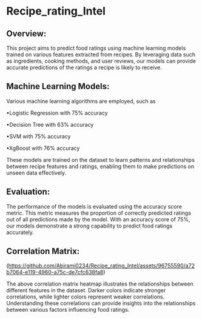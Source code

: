 # Recipe_rating_Intel
## Overview:
This project aims to predict food ratings using machine learning models trained on various features extracted from recipes. By leveraging data such as ingredients, cooking methods, and user reviews, our models can provide accurate predictions of the ratings a recipe is likely to receive.
## Machine Learning Models:
Various machine learning algorithms are employed, such as

•Logistic Regression with 75% accuracy 

•Decision Tree with 63% accuracy 

•SVM with 75% accuracy 

•XgBoost with 76% accuracy 

These models are trained on the dataset to learn patterns and relationships between recipe features and ratings, enabling them to make predictions on unseen data effectively.
## Evaluation:

The performance of the models is evaluated using the accuracy score metric. This metric measures the proportion of correctly predicted ratings out of all predictions made by the model. With an accuracy score of 75%, our models demonstrate a strong capability to predict food ratings accurately.
## Correlation Matrix:
(https://github.com/Abirami0234/Recipe_rating_Intel/assets/96755590/a72b7064-e119-4960-a75c-de7cfc638fa8)

The above correlation matrix heatmap illustrates the relationships between different features in the dataset. Darker colors indicate stronger correlations, while lighter colors represent weaker correlations. Understanding these correlations can provide insights into the relationships between various factors influencing food ratings.
